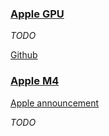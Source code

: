 ### [Apple GPU](https://dougallj.github.io/applegpu/docs.html)
*TODO*

[Github](https://github.com/dougallj/applegpu)

### [Apple M4](https://en.wikipedia.org/wiki/Apple_M4)
[Apple announcement](https://www.apple.com/newsroom/2024/05/apple-introduces-m4-chip/)

*TODO* 
